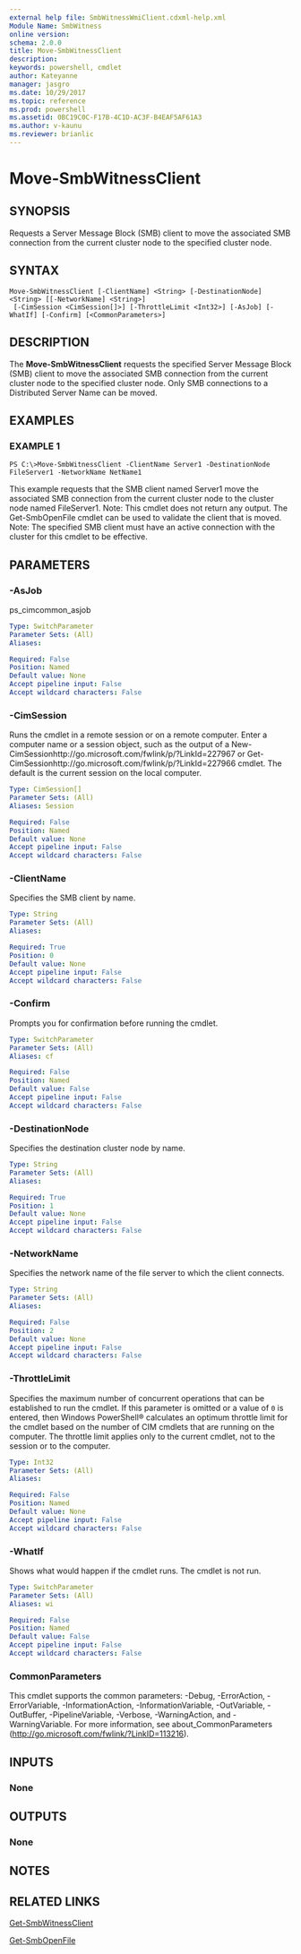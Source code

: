 ```yaml
---
external help file: SmbWitnessWmiClient.cdxml-help.xml
Module Name: SmbWitness
online version: 
schema: 2.0.0
title: Move-SmbWitnessClient
description: 
keywords: powershell, cmdlet
author: Kateyanne
manager: jasgro
ms.date: 10/29/2017
ms.topic: reference
ms.prod: powershell
ms.assetid: 0BC19C0C-F17B-4C1D-AC3F-B4EAF5AF61A3
ms.author: v-kaunu
ms.reviewer: brianlic
---
```


# Move-SmbWitnessClient

## SYNOPSIS
Requests a Server Message Block (SMB) client to move the associated SMB connection from the current cluster node to the specified cluster node.

## SYNTAX

```
Move-SmbWitnessClient [-ClientName] <String> [-DestinationNode] <String> [[-NetworkName] <String>]
 [-CimSession <CimSession[]>] [-ThrottleLimit <Int32>] [-AsJob] [-WhatIf] [-Confirm] [<CommonParameters>]
```

## DESCRIPTION
The **Move-SmbWitnessClient** requests the specified Server Message Block (SMB) client to move the associated SMB connection from the current cluster node to the specified cluster node.
Only SMB connections to a Distributed Server Name can be moved.

## EXAMPLES

### EXAMPLE 1
```
PS C:\>Move-SmbWitnessClient -ClientName Server1 -DestinationNode FileServer1 -NetworkName NetName1
```

This example requests that the SMB client named Server1 move the associated SMB connection from the current cluster node to the cluster node named FileServer1.
Note: This cmdlet does not return any output.
The Get-SmbOpenFile cmdlet can be used to validate the client that is moved.
Note: The specified SMB client must have an active connection with the cluster for this cmdlet to be effective.

## PARAMETERS

### -AsJob
ps_cimcommon_asjob

```yaml
Type: SwitchParameter
Parameter Sets: (All)
Aliases: 

Required: False
Position: Named
Default value: None
Accept pipeline input: False
Accept wildcard characters: False
```

### -CimSession
Runs the cmdlet in a remote session or on a remote computer.
Enter a computer name or a session object, such as the output of a New-CimSessionhttp://go.microsoft.com/fwlink/p/?LinkId=227967 or Get-CimSessionhttp://go.microsoft.com/fwlink/p/?LinkId=227966 cmdlet.
The default is the current session on the local computer.

```yaml
Type: CimSession[]
Parameter Sets: (All)
Aliases: Session

Required: False
Position: Named
Default value: None
Accept pipeline input: False
Accept wildcard characters: False
```

### -ClientName
Specifies the SMB client by name.

```yaml
Type: String
Parameter Sets: (All)
Aliases: 

Required: True
Position: 0
Default value: None
Accept pipeline input: False
Accept wildcard characters: False
```

### -Confirm
Prompts you for confirmation before running the cmdlet.

```yaml
Type: SwitchParameter
Parameter Sets: (All)
Aliases: cf

Required: False
Position: Named
Default value: False
Accept pipeline input: False
Accept wildcard characters: False
```

### -DestinationNode
Specifies the destination cluster node by name.

```yaml
Type: String
Parameter Sets: (All)
Aliases: 

Required: True
Position: 1
Default value: None
Accept pipeline input: False
Accept wildcard characters: False
```

### -NetworkName
Specifies the network name of the file server to which the client connects.

```yaml
Type: String
Parameter Sets: (All)
Aliases: 

Required: False
Position: 2
Default value: None
Accept pipeline input: False
Accept wildcard characters: False
```

### -ThrottleLimit
Specifies the maximum number of concurrent operations that can be established to run the cmdlet.
If this parameter is omitted or a value of `0` is entered, then Windows PowerShell® calculates an optimum throttle limit for the cmdlet based on the number of CIM cmdlets that are running on the computer.
The throttle limit applies only to the current cmdlet, not to the session or to the computer.

```yaml
Type: Int32
Parameter Sets: (All)
Aliases: 

Required: False
Position: Named
Default value: None
Accept pipeline input: False
Accept wildcard characters: False
```

### -WhatIf
Shows what would happen if the cmdlet runs.
The cmdlet is not run.

```yaml
Type: SwitchParameter
Parameter Sets: (All)
Aliases: wi

Required: False
Position: Named
Default value: False
Accept pipeline input: False
Accept wildcard characters: False
```

### CommonParameters
This cmdlet supports the common parameters: -Debug, -ErrorAction, -ErrorVariable, -InformationAction, -InformationVariable, -OutVariable, -OutBuffer, -PipelineVariable, -Verbose, -WarningAction, and -WarningVariable. For more information, see about_CommonParameters (http://go.microsoft.com/fwlink/?LinkID=113216).

## INPUTS

### None

## OUTPUTS

### None

## NOTES

## RELATED LINKS

[Get-SmbWitnessClient](./Get-SmbWitnessClient.md)

[Get-SmbOpenFile](../smbshare/Get-SmbOpenFile.md)

